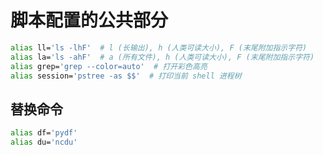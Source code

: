 # 脚本配置的公共部分

```bash
alias ll='ls -lhF'  # l (长输出), h (人类可读大小), F (末尾附加指示字符)
alias la='ls -ahF'  # a (所有文件), h (人类可读大小), F (末尾附加指示字符)
alias grep='grep --color=auto'  # 打开彩色高亮
alias session='pstree -as $$'  # 打印当前 shell 进程树
```

## 替换命令

```bash
alias df='pydf'
alias du='ncdu'
```
